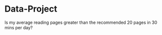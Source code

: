 # Data-Project
Is my average reading pages greater than the recommended 20 pages in 30 mins per day?
